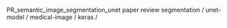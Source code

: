 PR_semantic_image_segmentation_unet
paper review
segmentation 
/ unet-model 
/ medical-image 
/ keras
/